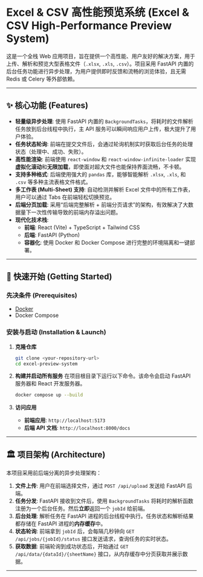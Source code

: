 # Excel & CSV 高性能预览系统 (Excel & CSV High-Performance Preview System)

这是一个全栈 Web 应用项目，旨在提供一个高性能、用户友好的解决方案，用于上传、解析和预览大型表格文件（`.xlsx`, `.xls`, `.csv`）。项目采用 FastAPI 内置的后台任务功能进行异步处理，为用户提供即时反馈和流畅的浏览体验，且无需 Redis 或 Celery 等外部依赖。

---

## ✨ 核心功能 (Features)

- **轻量级异步处理**: 使用 FastAPI 内置的 `BackgroundTasks`，将耗时的文件解析任务放到后台线程中执行，主 API 服务可以瞬间响应用户上传，极大提升了用户体验。
- **任务状态轮询**: 前端在提交文件后，会通过轮询机制实时获取后台任务的处理状态（处理中、成功、失败）。
- **高性能渲染**: 前端使用 `react-window` 和 `react-window-infinite-loader` 实现**虚拟化滚动**和**无限加载**，即使面对超大文件也能保持界面流畅，不卡顿。
- **支持多种格式**: 后端使用强大的 `pandas` 库，能够智能解析 `.xlsx`, `.xls`, 和 `.csv` 等多种主流表格文件格式。
- **多工作表 (Multi-Sheet) 支持**: 自动检测并解析 Excel 文件中的所有工作表，用户可以通过 Tabs 在前端轻松切换预览。
- **后端分页加载**: 采用“后端完整解析 + 前端分页请求”的架构，有效解决了大数据量下一次性传输导致的前端内存溢出问题。
- **现代化技术栈**:
    - **前端**: React (Vite) + TypeScript + Tailwind CSS
    - **后端**: FastAPI (Python)
    - **容器化**: 使用 Docker 和 Docker Compose 进行完整的环境隔离和一键部署。

---

## 🚀 快速开始 (Getting Started)

### 先决条件 (Prerequisites)

- [Docker](https://www.docker.com/products/docker-desktop/)
- Docker Compose

### 安装与启动 (Installation & Launch)

1.  **克隆仓库**
    ```bash
    git clone <your-repository-url>
    cd excel-preview-system
    ```

2.  **构建并启动所有服务**
    在项目根目录下运行以下命令。该命令会启动 FastAPI 服务器和 React 开发服务器。
    ```bash
    docker compose up --build
    ```

3.  **访问应用**
    - **前端应用**: `http://localhost:5173`
    - **后端 API 文档**: `http://localhost:8000/docs`

---

## 🏛️ 项目架构 (Architecture)

本项目采用前后端分离的异步处理架构：

1.  **文件上传**: 用户在前端选择文件，通过 `POST /api/upload` 发送给 FastAPI 后端。
2.  **任务分发**: FastAPI 接收到文件后，使用 `BackgroundTasks` 将耗时的解析函数注册为一个后台任务。然后**立即**返回一个 `jobId` 给前端。
3.  **后台处理**: 解析任务在 FastAPI 进程的后台线程中执行。任务状态和解析结果都存储在 FastAPI 进程的**内存缓存**中。
4.  **状态轮询**: 前端拿到 `jobId` 后，会每隔几秒钟向 `GET /api/jobs/{jobId}/status` 接口发送请求，查询任务的实时状态。
5.  **获取数据**: 前端轮询到成功状态后，开始通过 `GET /api/data/{dataId}/{sheetName}` 接口，从内存缓存中分页获取并展示数据。

---
